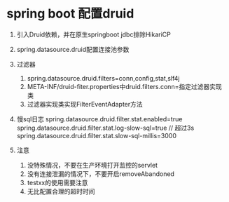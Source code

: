 # spring boot 配置druid
1. 引入Druid依赖，并在原生springboot jdbc排除HikariCP 
2. spring.datasource.druid配置连接池参数
3. 过滤器
    1. spring.datasource.druid.filters=conn,config,stat,slf4j
    2. META-INF/druid-fiter.properties中druid.filters.conn=指定过滤器实现类
    3. 过滤器实现类实现FilterEventAdapter方法
   
4. 慢sql日志
   spring.datasource.druid.filter.stat.enabled=true
   spring.datasource.druid.filter.stat.log-slow-sql=true
   // 超过3s
   spring.datasource.druid.filter.stat.slow-sql-millis=3000
5. 注意
   1. 没特殊情况，不要在生产环境打开监控的servlet
   2. 没有连接泄漏的情况下，不要开启removeAbandoned
   3. testxx的使用需要注意
   4. 无比配置合理的超时时间